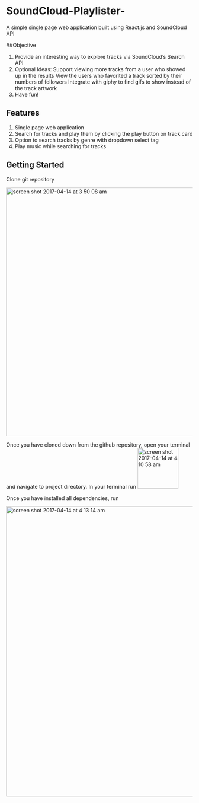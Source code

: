 # SoundCloud-Playlister-
A simple single page web application built using React.js and SoundCloud API

##Objective
1. Provide an interesting way to explore tracks via SoundCloud’s Search API
2. Optional Ideas:
    Support viewing more tracks from a user who showed up in the results
    View the users who favorited a track sorted by their numbers of followers
    Integrate with giphy to find gifs to show instead of the track artwork
3. Have fun!

## Features
1. Single page web application
2. Search for tracks and play them by clicking the play button on track card
3. Option to search tracks by genre with dropdown select tag
4. Play music while searching for tracks

## Getting Started

Clone git repository

<img width="671" alt="screen shot 2017-04-14 at 3 50 08 am" src="https://cloud.githubusercontent.com/assets/19143309/25037232/e965eec0-20c5-11e7-9a5b-ed227300f68c.png">

Once you have cloned down from the github repository, open your terminal and navigate to project directory. In your terminal run <img width="110" alt="screen shot 2017-04-14 at 4 10 58 am" src="https://cloud.githubusercontent.com/assets/19143309/25037671/7138596c-20c8-11e7-89b3-2e19e1d858ee.png">

Once you have installed all dependencies, run

<img width="783" alt="screen shot 2017-04-14 at 4 13 14 am" src="https://cloud.githubusercontent.com/assets/19143309/25037749/dcbe5268-20c8-11e7-85f7-ae423c0c76e0.png">
